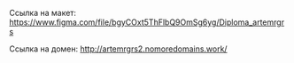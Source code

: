 Ссылка на макет: https://www.figma.com/file/bgyCOxt5ThFlbQ9OmSg6yg/Diploma_artemrgrs

Ссылка на домен: http://artemrgrs2.nomoredomains.work/